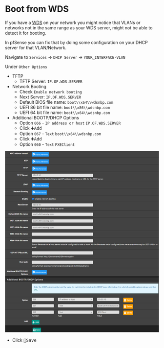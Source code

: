 # Boot from WDS

If you have a [WDS](https://docs.microsoft.com/en-us/windows/win32/wds/windows-deployment-services-portal) on your network
you might notice that VLANs or networks not in the same range as your WDS server, might not be able to detect it for booting.

In pfSense you can fix that by doing some configuration on your DHCP server for that VLAN/Network.

Navigate to `Services` -> `DHCP Server` -> `YOUR_INTERFACE-VLAN`

Under `Other Options`

- TFTP
  - TFTP Server: `IP.OF.WDS.SERVER`
- Network Booting
  - Check `Enable network booting`
  - Next Server: `IP.OF.WDS.SERVER`
  - Default BIOS file name: `boot\\x64\\wdsnbp.com`
  - UEFI 86 bit file name: `boot\\x86\\wdsnbp.com`
  - UEFI 64 bit file name: `boot\\x64\\wdsnbp.com`
- Additional BOOTP/DHCP Options
  - Option `066` - `IP address or host` `IP.OF.WDS.SERVER`
  - Click <kbd>➕Add</kbd>
  - Option `067` - `Text` `boot\\x64\\wdsnbp.com`
  - Click <kbd>➕Add</kbd>
  - Option `060` - `Text` `PXEClient`

![wds-server](img/wds-server.png)

- Click <kbd>💾Save</kbd>
